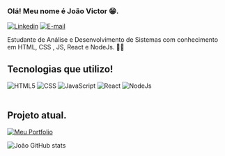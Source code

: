 ### Olá! Meu nome é João Victor 😁.

[![Linkedin](https://img.shields.io/badge/LinkedIn-0077B5?style=for-the-badge&logo=linkedin&logoColor=white)](https://www.linkedin.com/in/jo%C3%A3o-victor-matias-b42952261/) [![E-mail](https://img.shields.io/badge/-Email-000?style=for-the-badge&logo=microsoft-outlook&logoColor=E94D5F)](mailto:joaosteam26@gmail.com)

Estudante de Análise e Desenvolvimento de Sistemas com conhecimento em HTML, CSS , JS, React e NodeJs. 👨‍💻

## Tecnologias que utilizo! 

<div style="diplay: inline_block">
 <img alt="HTML5" src="https://img.shields.io/badge/HTML5-E34F26?style=for-the-badge&logo=html5&logoColor=white" />
 <img alt="CSS" src="https://img.shields.io/badge/CSS3-1572B6?style=for-the-badge&logo=css3&logoColor=white" />
 <img alt="JavaScript" src="https://img.shields.io/badge/JavaScript-F7DF1E?style=for-the-badge&logo=javascript&logoColor=black" />
 <img alt="React" src="https://img.shields.io/badge/React-20232A?style=flat&logo=react&logoColor=61DAFB" />
 <img alt="NodeJs" src="https://img.shields.io/badge/node.js-339933?style=for-the-badge&logo=Node.js&logoColor=white" />
</div>
<br>

## Projeto atual.

[![Meu Portfolio](https://img.shields.io/badge/GitHub-100000?style=for-the-badge&logo=github&logoColor=white)]([https://jvctrsz.github.io/portfolio](https://juliapedrozotattoo.vercel.app/))


![João GitHub stats](https://github-readme-stats.vercel.app/api?username=jvctrsz&show_icons=true&theme=transparent)
